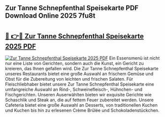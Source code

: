## Zur Tanne Schnepfenthal Speisekarte PDF Download Online 2025 7fu8t

# <h2><a href="http://gc6in5m.nevu.top/?p=Zur+Tanne+Schnepfenthal+Speisekarte">🔗 👉🔴 Zur Tanne Schnepfenthal Speisekarte 2025 PDF</a></h2>

[![Zur Tanne Schnepfenthal Speisekarte 2025 PDF](https://i.imgur.com/dBaPXMq.png)](http://gc6in5m.nevu.top/?p=Zur+Tanne+Schnepfenthal+Speisekarte)
Ein Essensmenü ist nicht nur eine Liste von Gerichten, sondern auch die Kunst, ein Gericht zu kreieren, das Ihnen gefallen wird. Die Zur Tanne Schnepfenthal Speisekarte unseres Restaurants bietet eine große Auswahl an frischem Gemüse und Obst für die Zubereitung von leichten und frischen Salaten. Für Fleischliebhaber bietet unsere Zur Tanne Schnepfenthal Speisekarte eine umfangreiche Auswahl an Rind-, Schweinefleisch-, Hühnchen- und Fischgerichten. Unseren Auserwählten bieten wir exquisite Gerichte wie Schaschlik und Steak an, die auf fettem Feuer zubereitet werden. Unsere Cafeteria bietet eine große Auswahl an Desserts, von traditionellen Kuchen und Kuchen bis hin zu erlesenen Crème Brûlée und Schokoladenstückchen.
